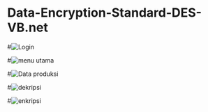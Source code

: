 # Data-Encryption-Standard-DES-VB.net
#![Login](https://user-images.githubusercontent.com/49117483/195609028-b2be1b8b-fc42-424b-8415-9037795ce10e.png)

#![menu utama](https://user-images.githubusercontent.com/49117483/195609035-7e291efb-a756-4550-a17c-2dff84b76efb.png)

#![Data produksi](https://user-images.githubusercontent.com/49117483/195608978-63eeb297-36ab-4781-a739-139c76d0feb2.png)

#![dekripsi](https://user-images.githubusercontent.com/49117483/195609012-3cb04f1d-6d83-4f43-8a27-e6513ad231f2.png)

#![enkripsi](https://user-images.githubusercontent.com/49117483/195609025-85b02d71-8968-4e6a-96f3-94d1255b3acc.png)
